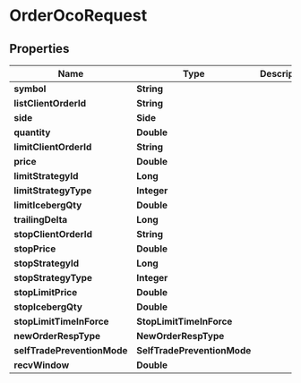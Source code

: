 

# OrderOcoRequest


## Properties

| Name | Type | Description | Notes |
|------------ | ------------- | ------------- | -------------|
|**symbol** | **String** |  |  |
|**listClientOrderId** | **String** |  |  [optional] |
|**side** | **Side** |  |  |
|**quantity** | **Double** |  |  |
|**limitClientOrderId** | **String** |  |  [optional] |
|**price** | **Double** |  |  |
|**limitStrategyId** | **Long** |  |  [optional] |
|**limitStrategyType** | **Integer** |  |  [optional] |
|**limitIcebergQty** | **Double** |  |  [optional] |
|**trailingDelta** | **Long** |  |  [optional] |
|**stopClientOrderId** | **String** |  |  [optional] |
|**stopPrice** | **Double** |  |  |
|**stopStrategyId** | **Long** |  |  [optional] |
|**stopStrategyType** | **Integer** |  |  [optional] |
|**stopLimitPrice** | **Double** |  |  [optional] |
|**stopIcebergQty** | **Double** |  |  [optional] |
|**stopLimitTimeInForce** | **StopLimitTimeInForce** |  |  [optional] |
|**newOrderRespType** | **NewOrderRespType** |  |  [optional] |
|**selfTradePreventionMode** | **SelfTradePreventionMode** |  |  [optional] |
|**recvWindow** | **Double** |  |  [optional] |



